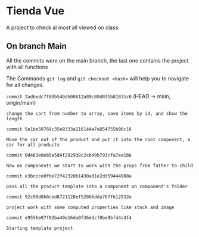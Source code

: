 # Tienda Vue

A project to check al most all viewed on class

## On branch Main

All the commits were on the main branch, the last one contains the project with all functions

The Commands `git log` and `git checkout <hash>` will help you to navigate for all changes.


`commit 2adbedc7f80b540db00612a89c88d8f1b81831c0` (HEAD -> main, origin/main)


    change the cart from number to array, save items by id, and show the length

`commit 5e1be50769c35e9333a216144a7e854755b96c16`


    Move the car out of the product and put it into the root component, a car for all products

`commit 0d463e0eb5e5d4f292938c2cb49b793cfa7ea1b6`


    Now on components we start to work with the props from father to child

`commit e3bccce0fbe72f42320b1430ad1e2dd59444908a`


    pass all the product template into a component on component's folder

`commit 92c98d8b8ced8721128ef52886dda767fb12932e`

    project work with some computed properties like stock and image

`commit e9556e07f92ba49e16da0f36ddcf0be9bfd4c4f4`

    Starting template project